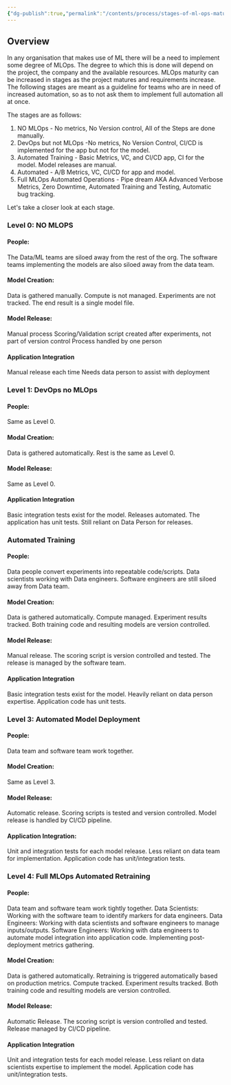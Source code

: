 ```yaml
---
{"dg-publish":true,"permalink":"/contents/process/stages-of-ml-ops-maturity/","tags":["Process","MLOps"],"created":"2023-12-18T17:25:27.029+01:00","updated":"2023-12-18T17:26:18.051+01:00"}
---
```


## Overview
In any organisation that makes use of ML there will be a need to implement some degree of MLOps. The degree to which this is done will depend on the project, the company and the available resources.
MLOps maturity can be increased in stages as the project matures and requirements increase. 
The following stages are meant as a guideline for teams who are in need of increased automation, so as to not ask them to implement full automation all at once. 

The stages are as follows:

1. NO MLOps - No metrics, No Version control, All of the Steps are done manually. 
2. DevOps but not MLOps -No metrics, No Version Control, CI/CD is implemented for the app but not for the model. 
3. Automated Training - Basic Metrics, VC, and CI/CD app, CI for the model. Model releases are manual. 
4. Automated  - A/B Metrics, VC, CI/CD for app and model.
5. Full MLOps Automated Operations - Pipe dream AKA Advanced Verbose Metrics, Zero Downtime, Automated Training and Testing, Automatic bug tracking. 

Let's take a closer look at each stage. 

### Level 0: NO MLOPS

#### People: 
The Data/ML teams are siloed away from the rest of the org. 
The software teams implementing the models are also siloed away from the data team. 

#### Model Creation:
Data is gathered manually. 
Compute is not managed.
Experiments are not tracked. 
The end result is a single model file.

#### Model Release: 
Manual process
Scoring/Validation script created after experiments, not part of version control
Process handled by one person

#### Application Integration
Manual release each time
Needs data person to assist with deployment

### Level 1: DevOps no MLOps

#### People: 
Same as Level 0.

#### Modal Creation:
Data is gathered automatically.
Rest is the same as Level 0.

#### Model Release:
Same as Level 0.

#### Application Integration
Basic integration tests exist for the model.
Releases automated.
The application has unit tests.
Still reliant on Data Person for releases. 

### Automated Training

#### People:
Data people convert experiments into repeatable code/scripts.
Data scientists working with Data engineers.
Software engineers are still siloed away from Data team.

#### Model Creation:
Data is gathered automatically.
Compute managed.
Experiment results tracked.
Both training code and resulting models are version controlled.

#### Model Release:
Manual release.
The scoring script is version controlled and tested.
The release is managed by the software team.

#### Application Integration
Basic integration tests exist for the model.
Heavily reliant on data person expertise.
Application code has unit tests.

### Level 3: Automated Model Deployment

#### People:
Data team and software team work together.

#### Model Creation:
Same as Level 3.

#### Model Release:
Automatic release.
Scoring scripts is tested and version controlled.
Model release is handled by CI/CD pipeline. 

#### Application Integration:
Unit and integration tests for each model release.
Less reliant on data team for implementation.
Application code has unit/integration tests. 

### Level 4: Full MLOps Automated Retraining

#### People:
Data team and software team work tightly together.
Data Scientists: Working with the software team to identify markers for data engineers.
Data Engineers: Working with data scientists and software engineers to manage inputs/outputs.
Software Engineers: Working with data engineers to automate model integration into application code. Implementing post-deployment metrics gathering. 

#### Model Creation:
Data is gathered automatically.
Retraining is triggered automatically based on production metrics.
Compute tracked.
Experiment results tracked.
Both training code and resulting models are version controlled.

#### Model Release:
Automatic Release.
The scoring script is version controlled and tested.
Release managed by CI/CD pipeline. 

#### Application Integration
Unit and integration tests for each model release.
Less reliant on data scientists expertise to implement the model.
Application code has unit/integration tests. 





